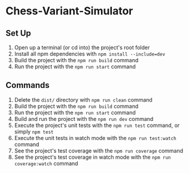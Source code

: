 # Chess-Variant-Simulator

## Set Up

1. Open up a terminal (or cd into) the project's root folder
2. Install all npm dependencies with `npm install --include=dev`
3. Build the project with the `npm run build` command
4. Run the project with the `npm run start` command

## Commands

1. Delete the `dist/` directory with `npm run clean` command
2. Build the project with the `npm run build` command
3. Run the project with the `npm run start` command
4. Build and run the project with the `npm run dev` command
5. Execute the project's unit tests with the `npm run test` command, or simply `npm test`
6. Execute the unit tests in watch mode with the `npm run test:watch` command
7. See the project's test coverage with the `npm run coverage` command
8. See the project's test coverage in watch mode with the `npm run coverage:watch` command
